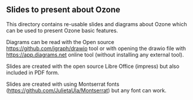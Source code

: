 <!---
  Licensed to the Apache Software Foundation (ASF) under one or more
  contributor license agreements.  See the NOTICE file distributed with
  this work for additional information regarding copyright ownership.
  The ASF licenses this file to You under the Apache License, Version 2.0
  (the "License"); you may not use this file except in compliance with
  the License.  You may obtain a copy of the License at

      http://www.apache.org/licenses/LICENSE-2.0

  Unless required by applicable law or agreed to in writing, software
  distributed under the License is distributed on an "AS IS" BASIS,
  WITHOUT WARRANTIES OR CONDITIONS OF ANY KIND, either express or implied.
  See the License for the specific language governing permissions and
  limitations under the License.
-->
## Slides to present about Ozone

This directory contains re-usable slides and diagrams about Ozone which can be used to present Ozone basic features.

Diagrams can be read with the Open source https://github.com/jgraph/drawio tool or with opening the drawio file with https://app.diagrams.net online tool (without installing any external tool).

Slides are created with the open source Libre Office (impress) but also included in PDF form.

Slides are created with using Montserrat fonts (https://github.com/JulietaUla/Montserrat) but any font can work.
